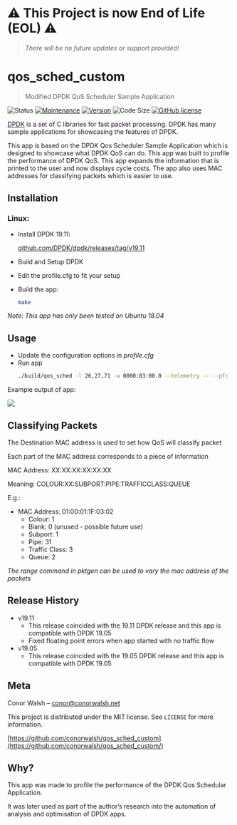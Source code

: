 # :warning: This Project is now End of Life (EOL) :warning:
> _There will be no future updates or support provided!_

# qos_sched_custom
> Modified DPDK QoS Scheduler Sample Application

![Status](https://img.shields.io/badge/status-EOL-red.svg?style=flat-square)
[![Maintenance](https://img.shields.io/badge/maintained-no-red.svg?style=flat-square)](https://GitHub.com/conorwalsh/qos_sched_custom/graphs/commit-activity)
[![Version](https://img.shields.io/badge/version-v19.11-green.svg?style=flat-square)](https://GitHub.com/conorwalsh/qos_sched_custom/tags/)
![Code Size](https://img.shields.io/github/languages/code-size/conorwalsh/qos_sched_custom.svg?style=flat-square)
[![GitHub license](https://img.shields.io/badge/license-MIT-green.svg?style=flat-square)](https://github.com/conorwalsh/qos_sched_custom/blob/master/LICENSE)

[DPDK](https://dpdk.org) is a set of C libraries for fast packet processing. DPDK has many sample applications for showcasing the features of DPDK.

This app is based on the DPDK Qos Scheduler Sample Application which is designed to showcase what DPDK QoS can do. This app was built to profile the performance of DPDK QoS. This app expands the information that is printed to the user and now displays cycle costs. The app also uses MAC addresses for classifying packets which is easier to use.

## Installation

### Linux:
* Install DPDK 19.11:

    [github.com/DPDK/dpdk/releases/tag/v19.11](https://github.com/DPDK/dpdk/releases/tag/v19.11)
* Build and Setup DPDK
* Edit the profile.cfg to fit your setup
* Build the app:
    ```sh
    make
    ```

_Note: This app has only been tested on Ubuntu 18.04_

## Usage

* Update the configuration options in _profile.cfg_
* Run app
    ```sh
    ./build/qos_sched -l 26,27,71 -w 0000:83:00.0 --telemetry -- --pfc "0,0,27,71" --cfg profile.cfg --mst 26
    ```

Example output of app:

![](/screenshots/qos_sched_custom_1911_screenshot.PNG)

## Classifying Packets
The Destination MAC address is used to set how QoS will classify packet

Each part of the MAC address corresponds to a piece of information

MAC Address: XX:XX:XX:XX:XX:XX

Meaning: COLOUR:XX:SUBPORT:PIPE:TRAFFICCLASS:QUEUE

E.g.:
  - MAC Address: 01:00:01:1F:03:02
    - Colour: 1
    - Blank: 0 (unused - possible future use)
    - Subport: 1
    - Pipe: 31
    - Traffic Class: 3
    - Queue: 2

_The range command in pktgen can be used to vary the mac address of the packets_

## Release History

* v19.11
    * This release coincided with the 19.11 DPDK release and this app is compatible with DPDK 19.05
    * Fixed floating point errors when app started with no traffic flow
* v19.05
    * This release coincided with the 19.05 DPDK release and this app is compatible with DPDK 19.05

## Meta

Conor Walsh – conor@conorwalsh.net

This project is distributed under the MIT license. See ``LICENSE`` for more information.

[https://github.com/conorwalsh/qos_sched_custom](https://github.com/conorwalsh/qos_sched_custom/)

## Why?

This app was made to profile the performance of the DPDK Qos Schedular Application.

It was later used as part of the author’s research into the automation of analysis and optimisation of DPDK apps.

